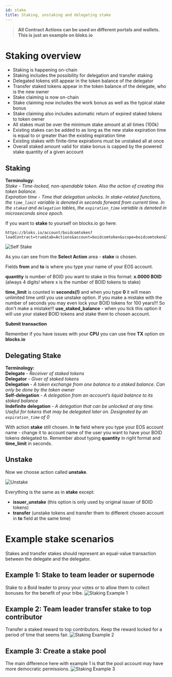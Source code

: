 ```yaml
---
id: stake
title: Staking, unstaking and delegating stake
---
```

>**All Contract Actions can be used on different portals and wallets. This is just an example on bloks.io**

# Staking overview
- Staking is happening on-chain
- Staking includes the possibility for delegation and transfer staking
- Delegated tokens still appear in the token balance of the delegator
- Transfer staked tokens appear in the token balance of the delegate, who is the new
owner
- Stake claiming is now on-chain
- Stake claiming now includes the work bonus as well as the typical stake bonus
- Stake claiming also includes automatic return of expired staked tokens to token owner
- All stakes must be over the minimum stake amount at all times (100k)
- Existing stakes can be added to as long as the new stake expiration time is equal to or
greater than the existing expiration time
- Existing stakes with finite-time expirations must be unstaked all at once
- Overall staked amount valid for stake bonus is capped by the powered stake quantity of
a given account


## Staking

**Terminology**:  
*Stake - Time-locked, non-spendable token. Also the action of creating this token balance.*  
*Expiration time - Time that delegation unlocks. In stake-related functions, the `time_limit`
variable is denoted in seconds forward from current time. In the `staked` and `delegation`
tables, the `expiration_time` variable is denoted in microseconds since epoch.*

If you want to **stake** to yourself on blocks.io go here:
```
https://bloks.io/account/boidcomtoken?loadContract=true&tab=Actions&account=boidcomtoken&scope=boidcomtoken&limit=100&table=stakes&action=stake 
```
![Self Stake](/img/staking1.png "Self Stake")

As you can see from the **Select Action** area - **stake** is chosen.

Fields **from** and **to** is where you type your name of your EOS account.

**quantity** is number of BOID you want to stake in this format: **x.0000 BOID** (always 4 digits! where x is the number of BOID tokens to stake)

**time_limit** is counted in **seconds(!)** and when you type **0** it will mean unlimited time until you use unstake option.
If you make a mistake with the number of seconds you may even lock your BOID tokens for 100 years!!! So don't make a mistake!!!
**use_staked_balance** - when you tick this option it will use your staked BOID tokens and stake them to chosen account.

**Submit transaction**

Remember if you have issues with your **CPU** you can use free **TX** option on **blocks.io**


## Delegating Stake

**Terminology:**  
**Delegate** - *Receiver of staked tokens*  
**Delegator** - *Giver of staked tokens*  
**Delegation** - *A token exchange from one balance to a staked balance. Can only be done by the
token owner*  
**Self-delegation** - *A delegation from an account’s liquid balance to its staked balance*  
**Indefinite delegation** - *A delegation that can be unlocked at any time. Useful for tokens that may
be delegated later on. Designated by an `expiration_time` of 0*  

With action **stake** still chosen. In **to** field where you type your EOS account name - change it to account name of the user you want to have your BOID tokens delegated to.
Remember about typing **quantity** in right format and **time_limit** in seconds.


## Unstake

Now we choose action called **unstake**.

![Unstake](/img/staking2.png "Unstake")

Everything is the same as in **stake** except:
* **issuer_unstake** (this option is only used by original issuer of BOID tokens)
* **transfer** (unstake tokens and transfer them to different chosen account in **to** field at the same time)


# Example stake scenarios
Stakes and transfer stakes should represent an equal-value transaction between the delegate and the delegator.

## Example 1: Stake to team leader or supernode
Stake to a Boid leader to proxy your votes or to allow them to collect bonuses for the benefit of your tribe.
![Staking Example 1](/img/staking_example_1.png "Staking Example 1")

## Example 2: Team leader transfer stake to top contributor
Transfer a staked reward to top contributors. Keep the reward locked for a period of time that seems fair.
![Staking Example 2](/img/staking_example_2.png "Staking Example 2")

## Example 3: Create a stake pool
The main difference here with example 1 is that the pool account may have more democratic permissions.
![Staking Example 3](/img/staking_example_3.png "Staking Example 3")
